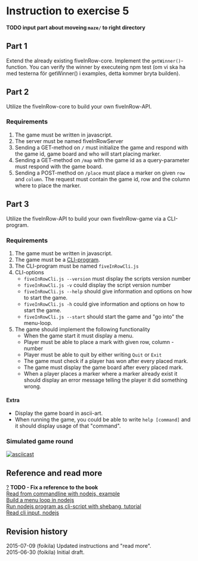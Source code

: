 Instruction to exercise 5
==============================

**TODO input part about moveing `maze/` to right directory** 

Part 1
------
Extend the already existing fiveInRow-core. 
Implement the `getWinner()`-function. 
You can verify the winner by executeing npm test (om vi ska ha med testerna för getWinner() i examples, detta kommer bryta builden).

Part 2
------

Utilize the fiveInRow-core to build your own fiveInRow-API.

### Requirements
1. The game must be written in javascript.
2. The server must be named fiveInRowServer
3.  Sending a GET-method on `/` must initialize the game and respond with the game id, game board and who will start placing marker.
4. Sending a GET-method on `/map` with the game id as a query-parameter must respond with the game board. 
5. Sending a POST-method on `/place` must place a marker on given `row` and `column`. The request must contain the game id, row and the column where to place the marker.

Part 3
------
Utilize the fiveInRow-API to build your own fiveInRow-game via a CLI-program.

### Requirements
1. The game must be written in javascript.
2. The game must be a [CLI-program](https://en.wikipedia.org/wiki/Command-line_interface).
3. The CLI-program must be named `fiveInRowCli.js`
4. CLI-options
    - `fiveInRowCli.js --version` must display the scripts version number
    - `fiveInRowCli.js -v` could display the script version number
    - `fiveInRowCli.js --help` should give information and options on how to start the game.
    - `fiveInRowCli.js -h` could give information and options on how to start the game.
    - `fiveInRowCli.js --start` should start the game and "go into" the menu-loop.
5. The game should implement the following functionality
    - When the game start it must display a menu.
    - Player must be able to place a mark with given row, column - number
    - Player must be able to quit by either writing `Quit` or `Exit`
    - The game must check if a player has won after every placed mark.
    - The game must display the game board after every placed mark.
    - When a player places a marker where a marker already exist it should display an error message telling the player it did something wrong.
    
#### Extra
- Display the game board in ascii-art.
- When running the game, you could be able to write `help [command]` and it should display usage of that "command".


### Simulated game round
[![asciicast](https://asciinema.org/a/23190.png)](https://asciinema.org/a/23190)

Reference and read more
------------------------------

[?](#) **TODO - Fix a reference to the book**     
[Read from commandline with nodejs, example](https://github.com/mosbth/linux/tree/master/example/nodejs/readFromCommandLine)     
[Build a menu loop in nodejs]()    
[Run nodejs program as cli-script with shebang, tutorial](https://github.com/mosbth/linux/tree/master/tutorial/nodejs/createExecuteable.md)     
[Read cli input, nodejs](https://github.com/mosbth/linux/tree/master/tutorial/nodejs/read-cli-input-nodejs.md)    

Revision history
------------------------------
2015-07-09 (foikila) Updated instructions and "read more".    
2015-06-30 (foikila) Initial draft.

